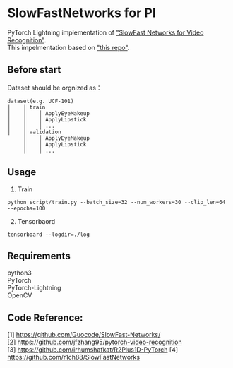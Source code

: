 # SlowFastNetworks for Pl
PyTorch Lightning implementation of ["SlowFast Networks for Video Recognition"](https://arxiv.org/abs/1812.03982).\
This impelmentation based on ["this repo"](https://github.com/r1ch88/SlowFastNetworks).

## Before start
Dataset should be orgnized as：  
```
dataset(e.g. UCF-101)  
│    │ train
│    │    │ ApplyEyeMakeup  
│    │    │ ApplyLipstick  
│    │    │ ...  
│    │ validation  
     │    │ ApplyEyeMakeup  
     │    │ ApplyLipstick  
     │    │ ...   
```

## Usage
1. Train
```
python script/train.py --batch_size=32 --num_workers=30 --clip_len=64 --epochs=100
```
2. Tensorbaord
```
tensorboard --logdir=./log
```

## Requirements
python3\
PyTorch\
PyTorch-Lightning\
OpenCV  

## Code Reference:
[1] https://github.com/Guocode/SlowFast-Networks/  
[2] https://github.com/jfzhang95/pytorch-video-recognition  
[3] https://github.com/irhumshafkat/R2Plus1D-PyTorch
[4] https://github.com/r1ch88/SlowFastNetworks
